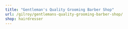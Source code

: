 ```yaml
---
title: "Gentleman's Quality Grooming Barber Shop"
url: /gilroy/gentlemans-quality-grooming-barber-shop/
shop: hairdresser
---
```

